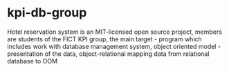 # kpi-db-group
Hotel reservation system is an MIT-licensed open source project, members are students of the FICT KPI group, the main target - program which includes work with database management system, object oriented model - presentation of the data, object-relational mapping data from relational database to OOM 
